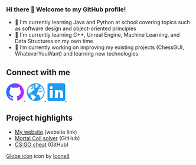 ### Hi there 👋 Welcome to my GitHub profile!

<!--
**ClumpyJonathan/ClumpyJonathan** is a ✨ _special_ ✨ repository because its `README.md` (this file) appears on your GitHub profile.

Here are some ideas to get you started:

- 🔭 I’m currently working on ...
- 🌱 I’m currently learning ...
- 👯 I’m looking to collaborate on ...
- 🤔 I’m looking for help with ...
- 💬 Ask me about ...
- 📫 How to reach me: ...
- 😄 Pronouns: ...
- ⚡ Fun fact: ...
-->

- 🏫 I'm currently learning Java and Python at school covering topics such as software design and object-oriented principles
- 🌱 I'm currently learning C++, Unreal Engine, Machine Learning, and Data Structures on my own time
- 🔭 I’m currently working on improving my existing projects (ChessGUI, WhateverYouWant) and learning new technologies

## Connect with me
[<img src="images\icons8-github-48.png" />&nbsp;](https://github.com/ClumpyJonathan)
[<img src="images\icons8-globe-48.png" />&nbsp;](https://clumpyjonathan.github.io/)
[<img src="images\icons8-linkedin-48.png" />&nbsp;](https://www.linkedin.com/in/jonathan-chiang-4323091ab/)

## Project highlights
- [My website](https://clumpyjonathan.github.io/) (website link)
- [Mortal Coil solver](https://github.com/ClumpyJonathan/CoilSolver) (GitHub)
- [CS:GO cheat](https://github.com/ClumpyJonathan/WhateverYouWant) (GitHub)

<a target="_blank" href="https://icons8.com/icons/set/globe">Globe icon</a> icon by <a target="_blank" href="https://icons8.com">Icons8</a>
